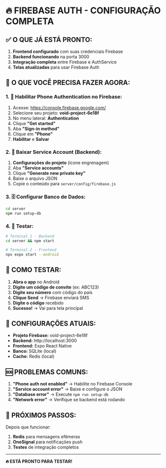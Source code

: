 # 🔥 FIREBASE AUTH - CONFIGURAÇÃO COMPLETA

## ✅ **O QUE JÁ ESTÁ PRONTO:**

1. **Frontend configurado** com suas credenciais Firebase
2. **Backend funcionando** na porta 3000
3. **Integração completa** entre Firebase e AuthService
4. **Telas atualizadas** para usar Firebase Auth

## 🚨 **O QUE VOCÊ PRECISA FAZER AGORA:**

### **1. 🔐 Habilitar Phone Authentication no Firebase:**

1. Acesse: https://console.firebase.google.com/
2. Selecione seu projeto: **void-project-6e18f**
3. No menu lateral: **Authentication**
4. Clique **"Get started"**
5. Aba **"Sign-in method"**
6. Clique em **"Phone"**
7. **Habilitar** e **Salvar**

### **2. 🔑 Baixar Service Account (Backend):**

1. **Configurações do projeto** (ícone engrenagem)
2. Aba **"Service accounts"**
3. Clique **"Generate new private key"**
4. Baixe o arquivo JSON
5. Copie o conteúdo para `server/config/firebase.js`

### **3. 🗄️ Configurar Banco de Dados:**

```bash
cd server
npm run setup-db
```

### **4. 🚀 Testar:**

```bash
# Terminal 1 - Backend
cd server && npm start

# Terminal 2 - Frontend
npx expo start --android
```

## 📱 **COMO TESTAR:**

1. **Abra o app** no Android
2. **Digite um código de convite** (ex: ABC123)
3. **Digite seu número** com código do país
4. **Clique Send** → Firebase enviará SMS
5. **Digite o código** recebido
6. **Sucesso!** → Vai para tela principal

## 🔧 **CONFIGURAÇÕES ATUAIS:**

- **Projeto Firebase:** void-project-6e18f
- **Backend:** http://localhost:3000
- **Frontend:** Expo React Native
- **Banco:** SQLite (local)
- **Cache:** Redis (local)

## 🆘 **PROBLEMAS COMUNS:**

1. **"Phone auth not enabled"** → Habilite no Firebase Console
2. **"Service account error"** → Baixe e configure o JSON
3. **"Database error"** → Execute `npm run setup-db`
4. **"Network error"** → Verifique se backend está rodando

## 🎯 **PRÓXIMOS PASSOS:**

Depois que funcionar:
1. **Redis** para mensagens efêmeras
2. **OneSignal** para notificações push
3. **Testes** de integração completos

---

**🔥 ESTÁ PRONTO PARA TESTAR!**

